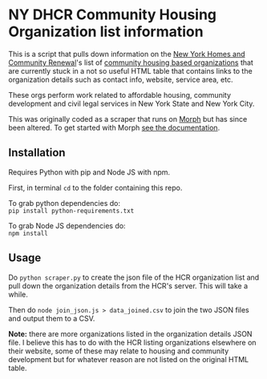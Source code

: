 NY DHCR Community Housing Organization list information
=========
This is a script that pulls down information on the [New York Homes and Community Renewal](http://www.nyshcr.org/)'s list of [community housing based organizations](http://www.nyshcr.org/Rent/HousingOrgs.htm) that are currently stuck in a not so useful HTML table that contains links to the organization details such as contact info, website, service area, etc. 

These orgs perform work related to affordable housing, community development and civil legal services in New York State and New York City. 

This was originally coded as a scraper that runs on [Morph](https://morph.io) but has since been altered. To get started with Morph [see the documentation](https://morph.io/documentation).

## Installation
Requires Python with pip and Node JS with npm.

First, in terminal `cd` to the folder containing this repo.

To grab python dependencies do:  
`pip install python-requirements.txt`

To grab Node JS dependencies do:  
`npm install`

## Usage

Do `python scraper.py` to create the json file of the HCR organization list and pull down the organization details from the HCR's server. This will take a while.

Then do `node join_json.js > data_joined.csv` to join the two JSON files and output them to a CSV.

**Note:** there are more organizations listed in the organization details JSON file. I believe this has to do with the HCR listing organizations elsewhere on their website, some of these may relate to housing and community development but for whatever reason are not listed on the original HTML table.